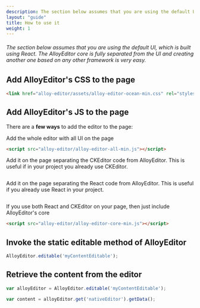 ```yaml
---
description: The section below assumes that you are using the default UI, which is built using React. The AlloyEditor core is fully separated from the UI and creating another one based on any other framework is very easy.
layout: "guide"
title: How to use it
weight: 1
---
```


###### The section below assumes that you are using the default UI, which is built using React. The AlloyEditor core is fully separated from the UI and creating another one based on any other framework is very easy.

<article id="article1">

## Add AlloyEditor's CSS to the page

```html
<link href="alloy-editor/assets/alloy-editor-ocean-min.css" rel="stylesheet"></link>
```

</article>

<article id="article2">

## Add AlloyEditor's JS to the page

There are a <strong>few ways</strong> to add the editor to the page:

<section>
  <span>Add the whole editor with all UI on the page</span>

  ```html
  <script src="alloy-editor/alloy-editor-all-min.js"></script>
  ```

  <span>Add it on the page separating the CKEditor code from AlloyEditor. This is useful if in your project you already use CKEditor.</span>
  <pre><code><script src="alloy-editor/alloy-editor-no-ckeditor-min.js"></script></code></pre>

  <span>Add it on the page separating the React code from AlloyEditor. This is useful if you already use React in your project.</span>
  <pre><code><script src="alloy-editor/alloy-editor-no-react-min.js"></script></code></pre>

  <span>If you use both React and CKEditor on your page, then just include AlloyEditor's core</span>
  ```html
  <script src="alloy-editor/alloy-editor-core-min.js"></script>
  ```
</section>


</article>

<article id="article3">

## Invoke the static editable method of AlloyEditor

```js
AlloyEditor.editable('myContentEditable');
```
</article>

<article id="article4">

## Retrieve the content from the editor

```js
var alloyEditor = AlloyEditor.editable('myContentEditable');

var content = alloyEditor.get('nativeEditor').getData();
```

</article>